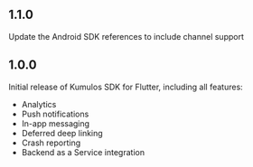 ## 1.1.0

Update the Android SDK references to include channel support

## 1.0.0

Initial release of Kumulos SDK for Flutter, including all features:

- Analytics
- Push notifications
- In-app messaging
- Deferred deep linking
- Crash reporting
- Backend as a Service integration

